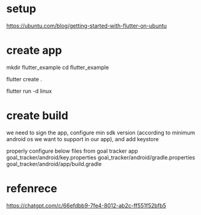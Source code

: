 # setup
https://ubuntu.com/blog/getting-started-with-flutter-on-ubuntu

# create app
mkdir flutter_example
cd flutter_example

flutter create .

flutter run -d linux


# create build 
we need to sign the app, configure min sdk version (according to minimum android os we want to support in our app), and add keystore

properly configure below files from goal tracker app
goal_tracker/android/key.properties
goal_tracker/android/gradle.properties
goal_tracker/android/app/build.gradle 


# refenrece
https://chatgpt.com/c/66efdbb9-7fe4-8012-ab2c-ff551f52bfb5

